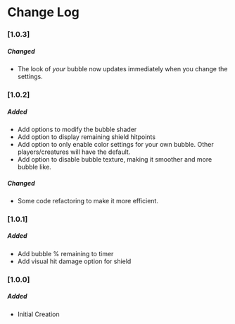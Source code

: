 # Change Log

### [1.0.3]
##### Changed
* The look of *your* bubble now updates immediately when you change the settings.

### [1.0.2]
##### Added
* Add options to modify the bubble shader
* Add option to display remaining shield hitpoints
* Add option to only enable color settings for your own bubble. Other players/creatures will have the default.
* Add option to disable bubble texture, making it smoother and more bubble like.
 
##### Changed
* Some code refactoring to make it more efficient.

### [1.0.1]
##### Added
* Add bubble % remaining to timer
* Add visual hit damage option for shield

### [1.0.0]
##### Added
* Initial Creation
